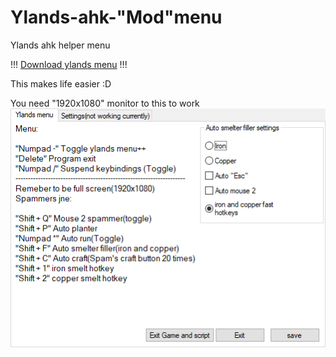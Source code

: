 # Ylands-ahk-"Mod"menu
Ylands ahk helper menu 

!!! [Download ylands menu](https://github.com/veskeli/Ylands-ahk-menu/releases) !!!


This makes life easier :D

You need "1920x1080" monitor to this to work
![pic](https://github.com/veskeli/Ylands-ahk-menu/blob/master/Ylands%20menu.png)
